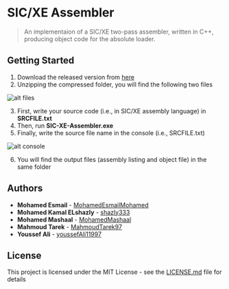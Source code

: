 # SIC/XE Assembler

> An implementaion of a SIC/XE two-pass assembler, written in C++, producing object code for the absolute loader.

## Getting Started

1. Download the released version from [here](https://github.com/MahmoudTarek97/SIC-XE-Assembler/files/2091738/SIC-XE-Assembler-v1.0.zip)
2. Unzipping the compressed folder, you will find the following two files

![alt files](https://i.imgur.com/yqXWUx1.png)

3. First, write your source code (i.e., in SIC/XE assembly language) in **SRCFILE.txt**
4. Then, run **SIC-XE-Assembler.exe**
5. Finally, write the source file name in the console (i.e., SRCFILE.txt)

![alt console](https://i.imgur.com/W3JV1H2.png)

6. You will find the output files (assembly listing and object file) in the same folder

## Authors
* **Mohamed Esmail** - [MohamedEsmailMohamed](https://github.com/MohamedEsmailMohamed)
* **Mohamed Kamal ELshazly** - [shazly333](https://github.com/shazly333)
* **Mohamed Mashaal** - [MohamedMashaal](https://github.com/MohamedMashaal)
* **Mahmoud Tarek** - [MahmoudTarek97](https://github.com/MahmoudTarek97)
* **Youssef Ali** - [youssefAli11997](https://github.com/youssefAli11997)


## License
This project is licensed under the MIT License - see the [LICENSE.md](LICENSE.md) file for details
